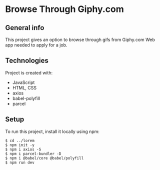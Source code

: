 # Browse Through Giphy.com

## General info
This project gives an option to browse through gifs from Giphy.com
Web app needed to apply for a job.
	
## Technologies
Project is created with:
* JavaScript
* HTML, CSS
* axios
* babel-polyfill
* parcel
	
## Setup
To run this project, install it locally using npm:

```
$ cd ../lorem
$ npm init -y
$ npm i axios -S
$ npm i parcel-bundler -D
$ npm i @babel/core @babel/polyfill
$ npm run dev
```
